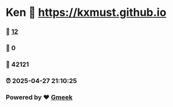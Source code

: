 # Ken :link: https://kxmust.github.io 
### :page_facing_up: [12](https://kxmust.github.io/tag.html) 
### :speech_balloon: 0 
### :hibiscus: 42121 
### :alarm_clock: 2025-04-27 21:10:25 
### Powered by :heart: [Gmeek](https://github.com/Meekdai/Gmeek)
